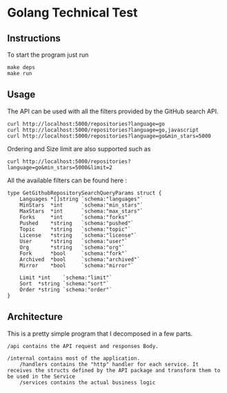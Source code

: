 # Golang Technical Test

## Instructions
To start the program just run 
```
make deps
make run
```

## Usage
The API can be used with all the filters provided by the GitHub search API.

```
curl http://localhost:5000/repositories?language=go
curl http://localhost:5000/repositories?language=go,javascript
curl http://localhost:5000/repositories?language=go&min_stars=5000
```
Ordering and Size limit are also supported such as 
```
curl http://localhost:5000/repositories?language=go&min_stars=5000&limit=2
```


All the available filters can be found here :

```
type GetGithubRepositorySearchQueryParams struct {
	Languages *[]string `schema:"languages"`
	MinStars  *int      `schema:"min_stars"`
	MaxStars  *int      `schema:"max_stars"`
	Forks     *int      `schema:"forks"`
	Pushed    *string   `schema:"pushed"`
	Topic     *string   `schema:"topic"`
	License   *string   `schema:"license"`
	User      *string   `schema:"user"`
	Org       *string   `schema:"org"`
	Fork      *bool     `schema:"fork"`
	Archived  *bool     `schema:"archived"`
	Mirror    *bool     `schema:"mirror"`

	Limit *int    `schema:"limit"`
	Sort  *string `schema:"sort"`
	Order *string `schema:"order"`
}
```
## Architecture
This is a pretty simple program that I decomposed in a few parts.

```
/api contains the API request and responses Body.

/internal contains most of the application.
    /handlers contains the "http" handler for each service. It receives the structs defined by the API package and transform them to be used in the Service
    /services contains the actual business logic
```
